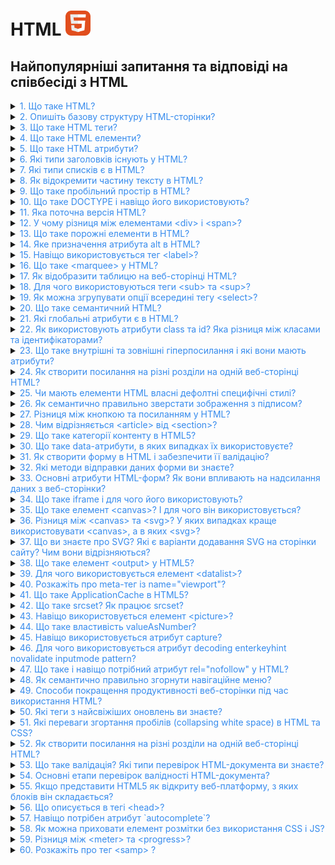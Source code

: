 <h1>
  HTML <img src="./assets/html.svg" width="40" height="40" />
</h1>

<h2>Найпопулярніші запитання та відповіді на співбесіді з HTML</h2>

<details>
<summary> <span style="color:#368bed">1. Що таке HTML?</span></summary>

`HTML` (HyperText Markup Language) — це інструкція для браузера, яка визначає стандарт розмітки HTML, що використовується в документі.

[MDN link](https://developer.mozilla.org/en-US/docs/Web/HTML)

</details>
<!-- ========================================== -->
<details>
<summary><span style="color:#368bed">2. Опишіть базову структуру HTML-сторінки?</span></summary>

**Базова структура HTML-сторінки:**

Основні елементи:

`<!DOCTYPE html>` — оголошення типу документа.
`<html>` — корінь HTML-документа.
`<head>` — метаінформація (включає кодування, viewport, заголовок).
`<body>` — основний вміст сторінки.
`<header>`, `<main>`, `<footer>` — структурні елементи для організації контенту.

```
<!DOCTYPE html>
<html lang="en">
<head>
    <meta charset="UTF-8">
    <meta name="viewport" content="width=device-width, initial-scale=1.0">
    <title>Назва сторінки</title>
</head>
<body>
    <h1>Заголовок</h1>
    <p>Контент сторінки.</p>
</body>
</html>
```

[MDN link](https://developer.mozilla.org/en-US/docs/Learn_web_development/Core/Structuring_content/Structuring_documents)

</details>
<!-- ========================================== -->
<details>
<summary><span style="color:#368bed">3. Що таке HTML теги?</span></summary>

**HTML-теги** — це основні елементи мови HTML, які використовуються для створення структури та форматування веб-сторінок.<br>
**Формат:** Теги зазвичай мають відкриваючу та закриваючу частини:

```
<назва_тега>Вміст</назва_тега>
```

### Наприклад:

```
<p>Це абзац</p>
```

### Типи тегів:

1.  **Парні:** Мають відкриваючий і закриваючий тег (наприклад, `<div></div>`).
2.  **Одинарні:** Самозакриваються (наприклад, `<img />`).<br>
    Теги визначають елементи, такі як заголовки, списки, зображення, таблиці тощо.

[MDN link](https://developer.mozilla.org/en-US/docs/Glossary/Tag)

</details>
<!-- ========================================== -->
<details>
<summary><span style="color:#368bed">4. Що таке HTML елементи?</span></summary>

**HTML-елемент** — це одиниця структури веб-сторінки, що складається з тегу та його вмісту. Елемент включає відкриваючий тег, закриваючий тег (якщо він потрібен), а також будь-який вміст між ними.<br>

### Наприклад:

```
<p>Це абзац.</p>
```

HTML-елементи можуть мати атрибути, що додають додаткову інформацію, наприклад:

```
<a href="https://example.com">Посилання</a>
```

Тут `href` — це атрибут елемента `<a>`.

[MDN link](https://developer.mozilla.org/en-US/docs/Web/HTML/Element)

</details>
<!-- ========================================== -->
<details>
<summary><span style="color:#368bed">5. Що таке HTML атрибути?</span></summary>

**Атрибути HTML** — це спеціальні властивості, які додаються до тегів HTML для надання додаткової інформації про елементи або зміни їх поведінки. Вони складаються з пар "ім'я-значення", які записуються в відкриваючому тегу елемента.

## Основи атрибутів HTML

### Структура атрибутів

Атрибути зазвичай мають таку структуру:

```
<element attribute="значення">Текст</element>
```

- **element:** тип HTML елемента (наприклад, `<a>`, `<img>`, `<input>`).
- **attribute:** ім'я атрибута (наприклад, `href`, `src`, `alt`).
- **значення:** значення атрибута, яке може бути обгорнуте в подвійні або одинарні лапки.

**Типи атрибутів**
Існує кілька категорій атрибутів:

- **Необхідні атрибути**: необхідні для коректної роботи елемента (наприклад, `src` для зображень).
- **Необов'язкові атрибути**: використовуються для зміни стандартної поведінки (наприклад, `title` для підказок).
- **Стандартні атрибути**: підтримуються багатьма елементами (наприклад, `class`, `id`).
- **Атрибути подій**: запускають скрипти при певних діях користувача (наприклад, `onclick`).

### Приклади використання

Ось кілька прикладів атрибутів у HTML:

**1. Посилання:**

```
<a href="https://www.example.com">Приклад посилання</a>
```

Атрибут `href` вказує URL-адресу, на яку веде посилання. 2. Зображення:

**2. Зображення:**

```
<img src="image.jpg" alt="Опис зображення">
```

Атрибут `src` визначає шлях до зображення, а `alt` надає альтернативний текст.

**3. Форма:**

```
<input type="text" id="name" name="name" required>
```

Тут `type`, `id`, `name` і `required` є атрибутами, що визначають тип поля вводу та його властивості.

**Важливість атрибутів**

Атрибути дозволяють розширити функціональність HTML елементів, налаштовуючи їх стиль, поведінку та взаємодію з користувачем. Вони є ключовими для створення інтерактивних веб-сторінок і забезпечують можливість валідації форм та інших дій на сайті

[MDN link](https://developer.mozilla.org/en-US/docs/Web/HTML/Attributes)

</details>
<!-- ========================================== -->
<details>
<summary><span style="color:#368bed">6. Які типи заголовків існують у HTML?</span></summary>

HTML має шість рівнів заголовків: `<h1>` до `<h6>`. `<h1>` — найбільший і найважливіший, `<h6>` — найменший і найменш важливий.

</details>
<!-- ========================================== -->
<details>
<summary> <span style="color:#368bed">7. Які типи списків є в HTML?</span></summary>

- В HTML існують три основні типи списків:

  - **Нумерований список** (Ordered list `<ol>`): Список, елементи якого пронумеровані.

  - **Маркірований список** (Unordered list `<ul>`): Список, елементи якого позначені маркерами.

  - **Описовий список** (Definition list `<dl>`): Cписок відображається у вигляді тексту, де терміни (`<dt>`) виділяються окремо, а їхні описи (`<dd>`) розташовані під ними із відступом.

[W3schoolsua link](https://w3schoolsua.github.io/html/html_lists.html#gsc.tab=0)

</details>
<!-- ========================================== -->
<details>
<summary><span style="color:#368bed">8. Як відокремити частину тексту в HTML?</span></summary>

Щоб відокремити частину тексту в HTML, ви можете використати різні елементи для форматування чи структурування контенту. Ось кілька способів:

### 1. Використання тегів для виділення частини тексту\*\*

**a) Тег &lt;span&gt;**

Якщо вам потрібно виділити частину тексту без зміни його семантики (формату), ви можете використовувати тег `<span>`. Він не впливає на структуру документа і дає змогу застосовувати стилі через CSS.

```
<p>Це звичайний текст, а ось <span style="color: red;">ця частина тексту</span> виділена червоним кольором.</p>
```

**b) Тег &lt;strong&gt; або &lt;b&gt;**

Якщо ви хочете підкреслити важливість частини тексту, використовуйте `<strong>`. Це також має семантичне значення для пошукових систем і доступності. Тег `<b>` лише додає жирний шрифт без семантики.

```
<p>Цей текст <strong>важливий</strong> для розуміння.</p>
```

**c) Тег &lt;em&gt; або &lt;i&gt;**

Для виділення тексту курсивом можна використовувати `<em>` (емфаза, має семантичне значення) або просто `<i>`, який не несе семантичного навантаження.

```
<p>Цей текст <em>потрібно прочитати уважно</em>.</p>
```

### 2. Використання блочних елементів для відокремлення тексту

Якщо вам потрібно виділити більшу частину тексту або зробити її окремим блоком, використовуйте блочні елементи:

**a) Тег &lt;div&gt;**
Цей елемент використовується для групування інших елементів або текстів. Ви можете додати до нього стилі або клас.

```
<div style="background-color: lightgray; padding: 10px;">
  Це відокремлений блок тексту.
</div>
```

**b) Тег &lt;section&gt;**

Якщо частина тексту має певну тематику, можна використати тег `<section>`, який позначає логічно відокремлену частину документа.

```
<section>
  <h2>Розділ 1</h2>
  <p>Цей текст належить до першого розділу.</p>
</section>
```

### 3. Використання списків для відокремлення пунктів

**a) Тег &lt;ul&gt; для ненумерованих списків**
Використовується для створення списків без нумерації.

```
<ul>
  <li>Пункт 1</li>
  <li>Пункт 2</li>
  <li>Пункт 3</li>
</ul>
```

**b) Тег &lt;ol&gt; для нумерованих списків**
Використовується для створення списків з нумерацією.

```
<ol>
  <li>Перше завдання</li>
  <li>Друге завдання</li>
  <li>Третє завдання</li>
</ol>
```

### Підсумок:

Вибір способу для відокремлення частини тексту залежить від того, що ви хочете досягти: чи це просто форматування, чи логічна структура контенту. Для простих стилів — використовуйте `<span>` чи інші інлайнові елементи, для структуризації — блочні елементи, такі як `<div>`, `<section>`, `<article>`.

</details>
<!-- ========================================== -->
<details>
<summary><span style="color:#368bed">9. Що таке пробільний простір в HTML?</span></summary>

У контексті HTML, **white space** (пробільний простір) — це будь-який невидимий символ, який використовується для розділення елементів або тексту на сторінці. Це може бути:

1. **Пробіли (space)**: Використовуються для розділення слів або елементів.
2. **Переноси рядка (newlines)**: Вони відокремлюють рядки тексту або елементів.
3. **Табуляції (tab)**: Використовуються для відступів або для організації коду, але не впливають на відображення на сторінці.
4. Різні інші символи пробілу, наприклад, неформатований пробіл (`&nbsp;`), який можна використовувати для створення постійного пробілу, що не згортатиметься.

### Як працює пробільний простір у HTML:

1. У HTML браузери зазвичай ігнорують зайві пробіли, нові рядки або табуляції. Тобто кілька пробілів або нових рядків між елементами в коді не змінюють відображення на сторінці. Наприклад:

```
<p>Це    приклад    тексту.</p>
```

Відобразиться як:

```
Це приклад тексту.
```

Тобто кілька пробілів між словами буде проігноровано.

2. HTML дозволяє використовувати спеціальні символи для створення пробільного простору, коли це потрібно, наприклад:

- **`&nbsp;`** — нерозривний пробіл (не буде згорнутий при згортанні пробілів).
- **`&#160;`** — також нерозривний пробіл.

### Використання пробілу для форматування:

Пробільний простір в HTML також важливий для організації структури коду, що допомагає зробити його більш читабельним для розробників. Однак пробіли та відступи не впливають на відображення в браузері (якщо тільки не використовуються спеціальні символи, як `&nbsp;`).

### Пробіли в текстовому контенті:

Пробільний простір може бути важливим для відображення в текстових елементах, таких як параграфи (`<p>`), заголовки (`<h1>`, `<h2>`, і т.д.), або списки (`<ul>`, `<ol>`, `<li>`). Вони допомагають організувати текст і зробити його більш зрозумілим для користувача.

### Підсумок:

У HTML пробільний простір — це будь-який символ, що не відображається на сторінці, але використовується для розділення елементів чи тексту. Важливо розуміти, як браузери обробляють пробіли, щоб правильно структурувати контент.

[MDN link](https://developer.mozilla.org/en-US/docs/Web/API/Document_Object_Model/Whitespace)

</details>
<!-- ========================================== -->
<details>
<summary><span style="color:#368bed">10. Що таке DOCTYPE і навіщо його використовують?</span></summary>

`DOCTYPE` — це інструкція для браузера, яка визначає стандарт розмітки HTML, що використовується в документі.

### Призначення

    1. **Режим сумісності:** Вказує браузеру використовувати стандартний режим (standards mode), а не режим сумісності (quirks mode).
    2. **Правильний рендеринг:** Забезпечує коректне відображення сторінки відповідно до специфікації обраної версії HTML.

У HTML5 використовується коротка декларація:

```
<!DOCTYPE html>
```

Це мінімізує плутанину і є стандартом для сучасних веб-додатків.

[MDN link](https://developer.mozilla.org/en-US/docs/Glossary/Doctype)

</details>
<!-- ========================================== -->
<details>
<summary> <span style="color:#368bed">11. Яка поточна версія HTML?</span></summary>

Поточна версія `HTML` — це `HTML5.2`. Вона була офіційно рекомендована W3C у грудні 2017 року.
HTML продовжує еволюціонувати, але HTML5.2 залишається основою сучасної розробки.

[Wiki link](https://uk.wikipedia.org/wiki/HTML5)

</details>
<!-- ========================================== -->
<details>
<summary> <span style="color:#368bed">12. У чому різниця між елементами &lt;div&gt; і &lt;span&gt;?</span></summary>

Елементи `<div>` і `<span>` в HTML використовуються для структуризації та стилізації веб-контенту, але мають різні характеристики і призначення.

- `<div>` — є блочним елементом. Це означає, що він завжди починається з нового рядка і займає всю ширину доступного простору. Його зазвичай використовують для групування великих частин контенту, таких як кілька абзаців або зображення з підписами
- `<span>` — є рядковим (інлайн) елементом. Він не починає новий рядок і займає лише ту ширину, яку потребує його вміст. Використовується для стилізації менших фрагментів тексту або елементів, таких як слова в реченні

[Wiki link](https://uk.wikipedia.org/wiki/Div_and_span)<br>

</details>
<!-- ========================================== -->
<details>
<summary> <span style="color:#368bed">13. Що таке порожні елементи в HTML?</span></summary>

Порожні елементи в HTML, також відомі як елементи без вмісту або самозакриваючі елементи, — це елементи, які не мають внутрішнього вмісту і не потребують закриваючого тегу. Вони використовуються для вставки специфічних функцій або вмісту на веб-сторінці без необхідності оточувати їх текстом чи іншими елементами.

### Основні характеристики порожніх елементів

1. Відсутність вмісту: Порожні елементи не містять тексту чи інших тегів між відкриваючим і закриваючим тегами. Наприклад, тег <br> використовується для вставки розриву рядка, а <img> — для вставки зображення.
2. Закриваючий тег: У HTML5 порожні елементи можуть бути представлені без закриваючого тегу, але їх можна також закривати за допомогою слешу (/>). Наприклад:
3. Приклади порожніх елементів: Основні приклади включають:

- `<img>` — для зображень.
- `<br>` — для розриву рядка.
- `<input>` — для елементів форми.
- `<hr>` — для горизонтальної лінії.
  Ці елементи не містять тексту чи інших елементів всередині.

4. Семантичне значення: Хоча порожні елементи не містять контенту, вони виконують важливі функції у структурі HTML-документа, забезпечуючи правильну семантику та функціональність сторінки

Порожні елементи є важливими для створення структурованих і функціональних веб-сторінок, оскільки вони дозволяють інтегрувати різноманітний вміст без зайвих тегів або контенту.

</details>
<!-- ========================================== -->
<details>
<summary> <span style="color:#368bed">14. Яке призначення атрибута alt в HTML?</span></summary>

- Атрибут `alt` використовується для надання текстового опису зображення, якщо зображення не може бути відображене. Це також важливо для доступності, адже екранні читалки можуть озвучувати цей текст для людей з порушеннями зору.

[css.in.ua link](https://css.in.ua/html/tag/img/alt)<br>
[Attributes list on MDN link](https://developer.mozilla.org/en-US/docs/Web/HTML/Attributes)

</details>
<!-- ========================================== -->
<details>
<summary><span style="color:#368bed">15. Навіщо використовується тег &lt;label&gt;?</span></summary>

Тег `<label>` використовується для асоціації тексту з елементом форми, щоб зробити його доступним для користувачів. Це полегшує взаємодію з формами, особливо для користувачів з обмеженими можливостями.

```
<form>
  <label for="username">Ім'я користувача:</label>
  <input type="text" id="username" name="username">

  <label for="password">Пароль:</label>
  <input type="password" id="password" name="password">

  <button type="submit">Відправити</button>
</form>
```

</details>
<!-- ========================================== -->
<details>
<summary><span style="color:#368bed">16. Що таке &lt;marquee&gt; у HTML?</span></summary>

Тег `<marquee>` в HTML використовується для створення прокручуваного тексту або елементів на веб-сторінці, відомого як "біжуча строка". Цей елемент дозволяє переміщати текст або зображення в горизонтальному або вертикальному напрямку.

### Основні характеристики

- **Напрямок прокрутки:** За замовчуванням текст рухається зліва направо, але можна змінити напрямок на праворуч, вгору чи вниз за допомогою атрибута `direction`.
- **Тип поведінки:** Атрибут `behavior` визначає, як буде відбуватися прокрутка:
  - **`scroll`**: текст постійно рухається в заданому напрямку.
  - **`slide`**: текст рухається до краю і зупиняється.
  - **`alternate`**: текст змінює напрямок при досягненні краю12.

### Атрибути

Тег `<marquee>` має кілька атрибутів, які дозволяють налаштувати його вигляд і поведінку:

- **`bgcolor`**: задає колір фону.
- **`height`**: висота області прокрутки.
- **`width`**: ширина області прокрутки.
- **`loop`**: кількість повторів прокрутки (за замовчуванням — безкінечно).
- **`scrollamount`**: швидкість руху контенту (значення в пікселях).
- **`scrolldelay`**: затримка між рухами в мілісекундах13.

### Приклад використання

Ось простий приклад використання тегу `<marquee>`:

```
<marquee behavior="scroll" direction="left" bgcolor="#ffcc00" scrollamount="10">
    Це біжучий текст!
</marquee>
```

### Застарілість

Варто зазначити, що тег `<marquee>` вважається застарілим і не рекомендований для використання у сучасних веб-дизайнах. Багато розробників віддають перевагу CSS-анімаціям для досягнення подібного ефекту, оскільки це забезпечує кращу контрольованість і сумісність з новими стандартами HTML

[MDN link](https://developer.mozilla.org/en-US/docs/Web/HTML/Element/marquee)

</details>
<!-- ========================================== -->
<details>
<summary><span style="color:#368bed">17. Як відобразити таблицю на веб-сторінці HTML?</span></summary>

Щоб відобразити таблицю на веб-сторінці HTML, потрібно використовувати спеціальні теги для таблиць. Ось основні кроки та елементи для створення таблиці в HTML:

### 1. Основні теги для таблиці

- **`<table>`**: Створює саму таблицю.
- **`<tr>`**: Означає рядок таблиці (table row).
- **`<th>`**: Означає заголовок таблиці (table header), використовується для створення заголовків стовпців.
- **`<td>`**: Означає клітинку таблиці (table data), використовується для введення даних у таблицю.
- **`<thead>`**, **`<tbody>`**, **`<tfoot>`**: Означають частини таблиці для заголовків, основного вмісту та підсумкових рядків відповідно.

### 2. Приклад базової таблиці в HTML

```
<table>
  <tr>
    <th>Заголовок 1</th>
    <th>Заголовок 2</th>
  </tr>
  <tr>
    <td>Дані 1</td>
    <td>Дані 2</td>
  </tr>
  <tr>
    <td>Дані 3</td>
    <td>Дані 4</td>
  </tr>
</table>
```

[MDN link](https://developer.mozilla.org/en-US/docs/Learn_web_development/Core/Structuring_content/HTML_table_basics)

</details>
<!-- ========================================== -->
<details>
<summary><span style="color:#368bed">18. Для чого використовуються теги &lt;sub&gt; та &lt;sup&gt;?</span></summary>

Теги `<sub>` і `<sup>` використовуються для відображення тексту у вигляді підрядкового (наприклад, для хімічних формул) або верхньорядкового (наприклад, для степенів) тексту.

```
<p>H<sub>2</sub>O - вода</p> <!-- підрядковий текст -->
<p>x<sup>2</sup> - квадрат числа</p> <!-- верхньорядковий текст -->
```

</details>
<!-- ========================================== -->
<details>
<summary><span style="color:#368bed">19. Як можна згрупувати опції всередині тегу &lt;select&gt;?</span></summary>

Опції всередині тегу `<select>` можна групувати за допомогою тегу `<optgroup>`.

**Приклад:**

```
<select>
  <optgroup label="Фрукти">
    <option value="apple">Яблуко</option>
    <option value="orange">Апельсин</option>
  </optgroup>
  <optgroup label="Овочі">
    <option value="carrot">Морква</option>
    <option value="potato">Картопля</option>
  </optgroup>
</select>
```

</details>
<!-- ========================================== -->
<details>
<summary> <span style="color:#368bed">20. Що таке семантичний HTML?</span></summary>

**Семантичний HTML** — це використання тега в HTML, який чітко визначає свою роль і значення в контексті документа. Це покращує доступність, SEO і підтримку коду.

Наприклад, замість простого використання `<div>` для створення заголовків або списків, використовуються спеціалізовані семантичні теги:

- `<header>` — для заголовку сторінки або розділу.
- `<footer>` — для футера.
- `<article>` — для самостійної одиниці контенту.
- `<section>` — для розділу, що містить тематичний вміст.
- `<nav>` — для навігаційних посилань.
- `<main>` — для основного вмісту сторінки.

Це допомагає пошуковим системам і екранним читалям правильно інтерпретувати вміст сторінки.

[MDN link](https://developer.mozilla.org/en-US/docs/Glossary/Semantics)

</details>
<!-- ========================================== -->
<details>
<summary><span style="color:#368bed">21. Які глобальні атрибути є в HTML?</span></summary>

**Глобальні атрибути** — це атрибути, які можна використовувати з будь-яким HTML-елементом, незалежно від його типу. Вони задають загальні властивості, такі як ідентифікатори, стилі, мова, напрямок тексту та інші.

Глобальні атрибути: `id`, `class`, `style`, `title`, `data-*`, `lang`, `dir`, `hidden`, `tabindex`, `accesskey`, `draggable`, `spellcheck`, `translate`.

</details>
<!-- ========================================== -->
<details>
<summary> <span style="color:#368bed">22. Як використовують атрибути class та id? Яка різниця між класами та ідентифікаторами?</span></summary>

Атрибути `class` та `id` в HTML використовуються для ідентифікації та стилізації елементів, але мають різні функції та обмеження.

### Атрибут `id`

- Унікальність: Атрибут id призначений для унікальної ідентифікації елемента на сторінці. Це означає, що в одному HTML-документі не може бути більше одного елемента з однаковим значенням `id`.
- Використання: Зазвичай використовується для прив'язки стилів у CSS або для доступу до елемента в JavaScript за допомогою методу `getElementById()`.

### Наприклад:

```
<div id="header">Заголовок</div>
```

```css
#header {
  background-color: #f4f4f4;
}
```

### Атрибут `class`

- Множинність: Атрибут `class` дозволяє кільком елементам мати однакове значення класу. Це означає, що один і той же клас може бути застосований до багатьох елементів на сторінці.
- Використання: Використовується для групування стилів у CSS або для доступу до елементів у JavaScript через метод `getElementsByClassName()`.

### Наприклад:

```
<div class="city">Київ</div>
<div class="city">Львів</div>
```

```js
const cities = document.getElementsByClassName("city");
```

### Основні відмінності між `class` та `id`

| Характеристика         | Атрибут `id`             | Атрибут `class`                          |
| ---------------------- | ------------------------ | ---------------------------------------- |
| Унікальність           | Унікальний на сторінці   | Може бути спільним для кількох елементів |
| Використання           | Для конкретного елемента | Для групи елементів                      |
| Доступ у JS            | `getElementById()`       | `getElementsByClassName()`               |
| Чутливість до регістру | Так                      | Так                                      |

Різниця:

- `class` може бути присвоєний кільком елементам, в той час як id має бути унікальним на сторінці (один елемент з таким ідентифікатором).
- `id` має вищий пріоритет у CSS, якщо використовувати селектори з однаковою специфічністю.

Підсумок:

- `class`: для групування елементів з однаковими стилями або функціональністю.
- `id`: для унікальної ідентифікації елемента на сторінці.

[w3schoolsua link](https://w3schoolsua.github.io/html/html_id.html#gsc.tab=0)

</details>
<!-- ========================================== -->
<details>
<summary> <span style="color:#368bed">23. Що таке внутрішні та зовнішні гіперпосилання і які вони мають атрибути?</span></summary>

Внутрішні та зовнішні гіперпосилання в HTML є важливими елементами для навігації веб-сторінок. Ось їх визначення та основні атрибути.

**Внутрішні гіперпосилання** — це посилання, яке веде на іншу частину тієї ж веб-сторінки або на іншу сторінку того ж сайту.

**Зовнішні гіперпосилання** — це посилання, яке веде на інший сайт або домен.

### Атрибути для обох типів посилань:

1.  `href`: Основний атрибут, який вказує на адресу ресурсу (URL).

- Для внутрішнього посилання: `<a href="#section1">Перейти до розділу 1</a>`
- Для зовнішнього посилання: `<a href="https://example.com">Перейти на зовнішній сайт</a>`

2.  `target`: Визначає, де буде відкриватися посилання.

- `_self` — відкривається в тому ж вікні або вкладці (за замовчуванням).
- `_blank` — відкривається в новій вкладці або вікні.
- Приклад для відкриття в новій вкладці: `<a href="https://example.com" target="_blank">Відкрити в новій вкладці</a>`

3. rel: Визначає відносини між поточною сторінкою та сторінкою, на яку веде посилання. Для зовнішніх посилань часто використовують:

- `rel="noopener"`: запобігає передаванню інформації про джерело.
- `rel="noreferrer"`: запобігає передаванню реферера.
- Наприклад: `<a href="https://example.com" target="_blank" rel="noopener noreferrer">Зовнішнє посилання</a>`

[Wiki link](https://uk.wikipedia.org/wiki/Гіперпосилання)

</details>
<!-- ========================================== -->
<details>
<summary><span style="color:#368bed">24. Як створити посилання на різні розділи на одній веб-сторінці HTML?</span></summary>

Щоб створити посилання на різні секції в межах однієї HTML-сторінки, використовуються ідентифікатори (id) елементів і посилання з символом #.

Приклад:

1. Додайте ідентифікатори до секцій:

```
<h1 id="section1">Секція 1</h1>
<p>Тут текст секції 1.</p>

<h1 id="section2">Секція 2</h1>
<p>Тут текст секції 2.</p>
```

2. Створіть посилання, які вказують на ці секції:

```
<a href="#section1">Перейти до Секції 1</a>
<a href="#section2">Перейти до Секції 2</a>
```

Клік на посилання прокрутить сторінку до відповідного елемента з вказаним `id`.

</details>
<!-- ========================================== -->
<details>
<summary><span style="color:#368bed">25. Чи мають елементи HTML власні дефолтні специфічні стилі?</span></summary>

Так, кожен HTML-елемент має дефолтні стилі, які задаються браузером (user agent styles). Наприклад:

`<h1>` — великий жирний текст.
`<ul>` і `<ol>` — відступи та маркери/нумерація.
`<a>` — синій текст з підкресленням.
`<button>` — стандартне оформлення кнопки.
`<input>` — базова рамка та відступи.

</details>
<!-- ========================================== -->
<details>
<summary><span style="color:#368bed">26. Як семантично правильно зверстати зображення з підписом?</span></summary>

Використовуйте тег `<figure>` для обгортки зображення і `<figcaption>` для підпису.

```
<figure>
  <img src="example.jpg" alt="Опис зображення">
  <figcaption>Підпис до зображення</figcaption>
</figure>
```

**Пояснення:**

- `<figure>` — елемент, який містить зображення та його підпис. Це семантичний контейнер, який допомагає групі вмісту (наприклад, зображення, діаграми, таблиці) бути структурованим та зрозумілим.

- `<img>` - сам елемент зображення. Важливо завжди використовувати атрибут alt, який описує зображення. Це необхідно для доступності, щоб люди з вадами зору могли зрозуміти, що зображено.

- `<figcaption>` — елемент підпису, який пояснює зображення. Він може бути розташований як до, так і після тега `<img>`, але найчастіше ставлять його після зображення для кращої читальності.

Додатково:
Якщо картинка має декоративний характер (наприклад, фонова або декоративна іконка), атрибут alt можна залишити порожнім: `<img src="image.jpg" alt="">`.
Використання семантичних елементів покращує доступність та полегшує індексацію сторінки пошуковими системами.

</details>
<!-- ========================================== -->
<details>
<summary><span style="color:#368bed">27. Різниця між кнопкою та посиланням у HTML?</span></summary>

- **Кнопка** (`<button>`) використовується для виконання дії на сторінці, наприклад, для відправки форми або запуску скрипта.
- **Посилання** (`<a>`) використовується для навігації до іншої сторінки або ресурсу.
</details>
<!-- ========================================== -->
<details>
<summary><span style="color:#368bed">28. Чим відрізняється &lt;article&gt; від &lt;section&gt;?</span></summary>

- **`<article>`** використовується для незалежних, самодостатніх блоків контенту, які можуть бути повторно використані чи розповсюджені, наприклад, статті, блог-пости, новини.

- **`<section>`** — це частина документа, яка організовує контент за темами чи розділами, але не має значення без контексту всього документа.
</details>
<!-- ========================================== -->
<details>
<summary><span style="color:#368bed">29. Що таке категорії контенту в HTML5?</span></summary>

Категорії контенту в HTML5 визначають типи елементів і їх роль у документі. Основні категорії:

- **Metadata content** (метадані)
- **Flow content** (потоковий контент)
- **Sectioning content** (секційний контент)
- **Heading content** (заголовки)
- **Phrasing content** (фразовий контент)
- **Embedded content** (вбудований контент)
- **Interactive content** (інтерактивний контент).
</details>
<!-- ========================================== -->
<details>

<summary> <span style="color:#368bed">30. Що таке data-атрибути, в яких випадках їх використовуєте?</span></summary>

**Data-атрибути** — це спеціальні атрибути в HTML, які дозволяють зберігати додаткову інформацію про елементи без необхідності використовувати нестандартні атрибути. Вони починаються з префікса data-, після якого може слідувати будь-яке слово, що описує дані.

### Основні характеристики data-атрибутів

**1. Синтаксис:**
Data-атрибут повинен починатися з `data-`, після чого йде назва атрибута, яка може містити літери, цифри та дефіси. Наприклад:

```
<div data-user-id="12345"></div>
```

**2. Зберігання даних:**
Data-атрибути використовуються для зберігання інформації, яка не відображається на екрані, але може бути корисною для скриптів або стилів. Це дозволяє розширити функціональність HTML-елементів без порушення стандартів.

**3. Доступ через JavaScript:**
Для доступу до значень data-атрибутів у JavaScript можна використовувати об'єкт `dataset`. Наприклад:

```
const userId = document.querySelector('div').dataset.userId; // "12345"
```

### Використання в CSS:

Data-атрибути також можуть бути використані в CSS для стилізації елементів на основі їх значень. Наприклад:

```css
div[data-user-id="12345"] {
  background-color: yellow;
}
```

### Коли використовувати data-атрибути

- Зберігання метаданих: Коли потрібно зберігати інформацію про елемент, яка не є частиною видимого контенту (наприклад, ідентифікатори, статуси).
- Взаємодія з JavaScript: Коли дані потрібні для обробки подій або маніпуляцій на сторінці.
- Стилізація: Коли потрібно змінювати стиль елемента в залежності від його атрибутів.
  Data-атрибути є потужним інструментом для веб-розробників, оскільки вони дозволяють зберігати додаткову інформацію без шкоди для структури документа і забезпечують легкий доступ до цих даних через JavaScript та CSS.

[MDN link](https://developer.mozilla.org/en-US/docs/Learn_web_development/Howto/Solve_HTML_problems/Use_data_attributes)
[MDN link](https://developer.mozilla.org/en-US/docs/Web/HTML/Global_attributes/data-*)

</details>
<!-- ========================================== -->
<details>
<summary> <span style="color:#368bed">31. Як створити форму в HTML і забезпечити її валідацію?</span></summary>

Створення форм в HTML є важливим аспектом веб-розробки, що дозволяє користувачам вводити та надсилати дані. Для забезпечення коректності введених даних існують різні методи валідації форм. Розглянемо, як створити базову форму та реалізувати її валідацію.

## Створення форми в HTML

### Основна структура

Форма в HTML визначається за допомогою тегу `<form>`, який містить інші елементи, такі як поля введення, кнопки тощо. Основні атрибути тега `<form>`:

- **action**: URL-адреса, куди будуть надсилатися дані форми.
- **method**: метод надсилання даних (зазвичай GET або POST).

### Приклад базової форми

```
<form action="/submit" method="post">
    <label for="username">Ім'я користувача:</label>
    <input type="text" id="username" name="username" required>

    <label for="password">Пароль:</label>
    <input type="password" id="password" name="password" required>

    <input type="submit" value="Відправити">
</form>
```

У цьому прикладі форма містить два поля: для введення імені користувача та пароля. Атрибут required забезпечує, що ці поля повинні бути заповнені перед відправкою.

### Валідація форм

Валідація форм може бути реалізована як на стороні клієнта (в браузері), так і на стороні сервера.

**1. Валідація на стороні клієнта**

HTML5 пропонує вбудовану валідацію через атрибути, такі як `required`, `minlength`, `maxlength`, `pattern` тощо.

Наприклад:

```
<input type="email" id="email" name="email" required>
```

Цей код забезпечує перевірку, що введене значення є дійсною електронною адресою.

**2. Валідація за допомогою JavaScript**

Для більш складних перевірок можна використовувати JavaScript.

Наприклад:

```js
<form id="myForm">
    <label for="age">Вік:</label>
    <input type="number" id="age" name="age">
    <input type="submit" value="Відправити">
</form>

<script>
document.getElementById("myForm").onsubmit = function() {
    var age = document.getElementById("age").value;
    if (age < 18) {
        alert("Вам повинно бути не менше 18 років.");
        return false; // Зупиняє відправку форми
    }
};
</script>

```

У цьому прикладі при спробі відправити форму перевіряється, чи вік користувача не менше 18 років.

**3. Валідація на стороні сервера**

Незалежно від того, чи проводиться валідація на клієнтській стороні, важливо також перевіряти дані на сервері для запобігання зловживанням та помилкам.

### Висновок

Створення форм у HTML є простим процесом, який можна доповнити різними методами валідації для забезпечення коректності введених даних. Використовуючи атрибути HTML5 та JavaScript, ви можете створити зручні та безпечні форми для збору інформації від користувачів.

[freecodecamp link](https://www.freecodecamp.org/ukrainian/news/formy-v-html-yak-stvoryty-bazovi-formy-za-dopomohoyu-html/)

</details>
<!-- ========================================== -->
<details>
<summary> <span style="color:#368bed">32. Які методи відправки даних форми ви знаєте?</span></summary>

Існує кілька основних методів відправки даних форми в HTML, які визначають, як дані будуть передані на сервер. Основні з них — це GET та POST.

**1. Метод `GET`**

Метод `GET` передає дані через URL-адресу. Усі параметри запиту додаються до URL, що робить їх видимими в адресному рядку браузера. Це підходить для запитів, які не потребують конфіденційності, наприклад, для форм пошуку.

Приклад:

```
<form action="http://example.com/search" method="get">
    <input type="text" name="query" placeholder="Пошук...">
    <input type="submit" value="Знайти">
</form>

```

_Переваги:_

- Простота використання.
- Легкість у кешуванні запитів.

_Недоліки:_

- Обмеження на кількість переданих даних (залежить від браузера).
- Дані видимі в адресному рядку, що небажано для конфіденційної інформації.

**2. Метод `POST`**

Метод `POST` передає дані в тілі HTTP-запиту, що робить їх невидимими для користувача. Цей метод підходить для форм, які містять конфіденційну інформацію (наприклад, паролі) або великі обсяги даних.

Приклад:

```
<form action="http://example.com/submit" method="post">
    <input type="text" name="username" placeholder="Ім'я користувача" required>
    <input type="password" name="password" placeholder="Пароль" required>
    <input type="submit" value="Увійти">
</form>

```

_Переваги:_

- Більше обмежень на обсяг переданих даних.
- Дані не відображаються в адресному рядку.

_Недоліки:_

- Менш зручний для кешування.

**3. Використання `FormData`**

Об'єкт `FormData` дозволяє збирати дані з форми та надсилати їх за допомогою JavaScript (наприклад, через `fetch`). Це особливо корисно для асинхронних запитів.

_Приклад:_

```
<form id="myForm">
    <input type="text" name="name" value="John">
    <input type="submit">
</form>

<script>
document.getElementById('myForm').onsubmit = async (e) => {
    e.preventDefault();
    let formData = new FormData(e.target);
    let response = await fetch('/submit', {
        method: 'POST',
        body: formData
    });
    let result = await response.json();
    alert(result.message);
};
</script>
```

_Переваги:_

- Можливість надсилати файли разом з іншими даними.
- Гнучкість у роботі з формами без перезавантаження сторінки.

### Висновок

Основними методами відправки даних форм є GET і POST, кожен з яких має свої переваги і недоліки. Для більш складних сценаріїв можна використовувати об'єкт FormData, що забезпечує гнучкість і можливість асинхронного надсилання даних.

[MDN link](https://developer.mozilla.org/en-US/docs/Learn_web_development/Extensions/Forms/Sending_and_retrieving_form_data)

</details>
<!-- ========================================== -->
<details>
<summary><span style="color:#368bed">33. Основні атрибути HTML-форм? Як вони впливають на надсилання даних з веб-сторінки?</span></summary>

### Основні атрибути HTML-форм:

- **action:** Визначає URL, куди відправляються дані форми.
- **method:** Визначає метод HTTP для відправки даних (GET або POST).
- **enctype:** Вказує тип кодування при відправці форми (наприклад, multipart/form-data для завантаження файлів).
- **target:** Визначає, де відкриється результат після відправки форми (наприклад, `_blank` для нового вікна).
- **name:** Дає ім'я формі для ідентифікації в JavaScript або під час відправки даних.

Ці атрибути визначають, як дані форми будуть оброблені, куди відправлені та як їх передавати (наприклад, безпечно через POST чи через URL з GET).

Приклад HTML-форм з основними атрибутами:

```
<form action="/submit" method="POST" enctype="multipart/form-data" target="_blank">
  <label for="username">Ім'я користувача:</label>
  <input type="text" id="username" name="username" required>

  <label for="file">Файл:</label>
  <input type="file" id="file" name="file">

  <button type="submit">Відправити</button>
</form>
```

</details>
<!-- ========================================== -->
<details>
<summary> <span style="color:#368bed">34. Що таке iframe і для чого його використовують?</span></summary>

**iFrame (inline frame)** — це HTML-елемент, який дозволяє вбудовувати один HTML-документ у межах іншого. Це створює прямокутну область на веб-сторінці, в якій може відображатися вміст з іншого джерела, включаючи веб-сторінки, відео, карти та інші інтерактивні елементи.

## Використання iFrame

### iFrame має кілька основних застосувань:

- **Вбудовування зовнішнього контенту:** За допомогою iFrame можна вставляти контент з інших веб-сайтів, наприклад, новинні стрічки, соціальні мережі або інтерактивні елементи. Це дозволяє збагачувати хост-сайт динамічним контентом без складної інтеграції.
- **Інтеграція мультимедіа:** iFrame часто використовується для вбудовування відео з платформ, таких як YouTube або Vimeo. Це дозволяє користувачам переглядати відео безпосередньо на сторінці без необхідності переходити на інший сайт.
- **Відображення карт:** Наприклад, Google Maps можна вбудувати на сайт за допомогою iFrame, що дозволяє відвідувачам бачити місцезнаходження компанії безпосередньо на сторінці.
- **Створення "сайту всередині сайту":** iFrame може використовуватися для вбудовування інших веб-сайтів або мікросайтів, дозволяючи користувачам переміщатися по них без виходу з основної сторінки.
- **Ізоляція контенту:** Розробники можуть використовувати iFrame для ізоляції контенту, який може поводитися по-різному в різних браузерах. Це може бути корисно для тимчасових рішень під час розробки постійних.

[MDN link](https://developer.mozilla.org/en-US/docs/Web/HTML/Element/iframe)
[MDN Embedding link](https://developer.mozilla.org/en-US/docs/Learn_web_development/Core/Structuring_content/General_embedding_technologies)

</details>
<!-- ========================================== -->
<details>
<summary><span style="color:#368bed">35. Що таке елемент &lt;canvas&gt;? І для чого він використовується?</span></summary>

Елемент `<canvas>` — це контейнер для малювання графіки за допомогою JavaScript.

**Призначення:**

- Створення 2D-графіки (малювання ліній, фігур).
- Анімація.
- Візуалізація даних (графіки, діаграми).
- Обробка зображень.
- Рендеринг ігор або інтерактивних ефектів.
</details>
<!-- ========================================== -->
<details>
<summary><span style="color:#368bed">36. Різниця між &lt;canvas&gt; та &lt;svg&gt;? У яких випадках краще використовувати &lt;canvas&gt;, а в яких &lt;svg&gt;?</span></summary>

**Різниця:**

**1. `<canvas>`:**

- Растрова графіка.
- Малюнок оновлюється пікселями.
- Підходить для анімацій, ігор, візуалізацій із високою частотою оновлення.

**2. `<svg>`:**

- Векторна графіка.
- Заснована на XML, дозволяє працювати з окремими елементами.
- Підходить для статичних зображень, діаграм, ікон.

**Вибір:**

Використовуйте `<canvas>`, якщо потрібна швидкодіюча динамічна графіка (графіки, ігри).
Використовуйте `<svg>`, якщо важливі чіткість при масштабуванні та інтерактивність окремих елементів.

### `<canvas>`

**Плюси:**

- Гнучкість: можна малювати будь-які графічні елементи.
- Висока швидкість при великій кількості елементів.
- Підходить для анімацій та ігор.

**Мінуси:**

- Векторне масштабування неможливе.
- Важче маніпулювати окремими елементами після їх малювання.
- Потрібен JavaScript для малювання.

### `<svg>`

**Плюси:**

- Векторна графіка: масштабування без втрати якості.
- Легко редагувати елементи після малювання.
- Підтримка анімацій через CSS та SMIL.

**Мінуси:**

- Менша продуктивність при великій кількості елементів.
- Не так гнучко, як canvas для складних анімацій або ігор.
</details>
<!-- ========================================== -->
<details>
<summary> <span style="color:#368bed">37. Що ви знаєте про SVG? Які є варіанти додавання SVG на сторінки сайту? Чим вони відрізняються?</span></summary>

**SVG (Scalable Vector Graphics)** — це формат векторної графіки, який дозволяє створювати двомірні зображення за допомогою XML. Існує кілька способів додавання SVG на веб-сторінки, кожен з яких має свої особливості.

### Варіанти додавання SVG на веб-сторінки

**1. Використання тегу `<img>`**

Цей метод є найпростішим способом вставлення SVG. Просто вкажіть шлях до файлу SVG у атрибуті src:

```
<img src="my-image.svg" alt="Опис зображення">
```

_Переваги:_

- Легкість використання.
- Підтримка всіх браузерів.

_Недоліки:_

- Обмежена можливість стилізації через CSS.

**2. Вбудовування SVG через тег `<svg>`**

Ви можете вставити код SVG безпосередньо в HTML-документ:

```
<svg width="200" height="200">
    <circle cx="100" cy="100" r="80" fill="green" />
</svg>

```

_Переваги:_

- Можливість стилізації через CSS.
- Легкий доступ до елементів SVG для маніпуляцій за допомогою JavaScript.

_Недоліки:_

- Збільшення розміру HTML-документа, якщо SVG великий.

**3. Використання тегу `<object>`**

Цей метод дозволяє вставити SVG як об'єкт:

```
<object data="my-image.svg" type="image/svg+xml" width="300" height="300"></object>
```

_Переваги:_

- Підтримує інтерактивність SVG.
- Можливість завантаження SVG з інших доменів.
  Недоліки:
- Може не підтримуватися в деяких старих браузерах

**4. Використання тегу `<iframe>`**

SVG можна також вставити через iframe:

```
<iframe src="my-image.svg" width="300" height="300"></iframe>
```

_Переваги:_

- Ізоляція контенту, що може бути корисним для безпеки.

_Недоліки:_

- Обмежена можливість взаємодії з CSS і JavaScript на сторінці.

**5. Використання псевдоелементів `::before` або `::after`**

SVG можна вставити в CSS через властивість `content`:

```css
.element::before {
  content: url("my-image.svg");
}
```

_Переваги:_

- Додає графіку без зміни HTML-коду.
  Недоліки:
- Обмежена можливість взаємодії та стилізації

_Висновок_

Кожен метод додавання SVG має свої переваги та недоліки. Вибір підходящого способу залежить від конкретних потреб проекту. Вбудовування SVG через тег `<svg>` забезпечує найбільшу гнучкість у стилізації та інтерактивності, тоді як використання `<img>` є найпростішим способом для статичних зображень.

[freecodecamp link](https://www.freecodecamp.org/ukrainian/news/yak-vykorystovuvaty-zobrazhennya-svg-u-css-ta-html-tutorial-dlya-pochatkivtsiv/)<br>
[MDN link](https://developer.mozilla.org/en-US/docs/Web/SVG/Tutorial)

</details>
<!-- ========================================== -->
<details>
<summary><span style="color:#368bed">38. Що таке елемент &lt;output&gt; у HTML5?</span></summary>

Елемент `<output>` в HTML5 використовується для відображення результату обчислень або взаємодії з формами. Зазвичай використовується для відображення значень, отриманих після введення даних у форму або виконання JavaScript.

</details>
<!-- ========================================== -->
<details>
<summary><span style="color:#368bed">39. Для чого використовується елемент  &lt;datalist&gt;?</span></summary>

Елемент <datalist> використовується для створення списку варіантів, які можна вибрати в полі введення <input>.

```
<input list="options" name="example">
<datalist id="options">
  <option value="Варіант 1">
  <option value="Варіант 2">
  <option value="Варіант 3">
</datalist>
```

</details>
<!-- ========================================== -->
<details>
<summary><span style="color:#368bed">40. Розкажіть про meta-тег із name="viewport"?</span></summary>

Мета-тег `<meta name="viewport">` використовується для управління масштабуванням і відображенням сторінки на мобільних пристроях.

```
<meta name="viewport" content="width=device-width, initial-scale=1.0" />
```

</details>
<!-- ========================================== -->
<details>
<summary><span style="color:#368bed">41. Що таке ApplicationCache в HTML5?</span></summary>

**`ApplicationCache`** в HTML5 — це механізм для офлайн-доступу до веб-додатків. Він дозволяє зберігати ресурси веб-сторінки (HTML, CSS, JavaScript, зображення) в кеші браузера, що дає змогу користувачам працювати з додатком без інтернет-з’єднання.

Відповідно до специфікації HTML5, цей механізм був застарілий і замінений новими API, такими як **Service Workers**.

</details>
<!-- ========================================== -->
<details>
<summary><span style="color:#368bed">42. Що таке srcset? Як працює srcset?</span></summary>

**`srcset`** — це атрибут, який дозволяє браузеру вибирати найбільш підходящий варіант зображення в залежності від роздільної здатності екрана або ширини вікна.

Як працює: Вказує кілька варіантів зображень з різною роздільною здатністю або розмірами, і браузер вибирає найкращий залежно від умов. Наприклад:

```
<img src="image.jpg" srcset="image-480w.jpg 480w, image-800w.jpg 800w" alt="example">
```

</details>
<!-- ========================================== -->
<details>
<summary><span style="color:#368bed">43. Навіщо використовується елемент &lt;picture&gt;?</span></summary>

Елемент **`<picture>`** використовується для визначення різних варіантів зображень в залежності від умов, таких як розмір екрану або роздільна здатність. Це дозволяє вибирати найкраще зображення для конкретного пристрою.

</details>
<!-- ========================================== -->
<details>
<summary><span style="color:#368bed">44. Що таке властивість valueAsNumber?</span></summary>

Властивість `valueAsNumber` повертає значення елемента форми як число. Воно доступне для елементів, таких як `<input>` з типами `number`, `range` та іншими, де очікується числове введення. Якщо значення не число, властивість повертає `NaN`.

</details>
<!-- ========================================== -->
<details>
<summary><span style="color:#368bed">45. Навіщо використовується атрибут capture?</span></summary>

Атрибут capture використовується в елементах форми, таких як `<input type="file">`, для запуску камери або мікрофона замість вибору файлу з пам'яті пристрою. Це дозволяє користувачу безпосередньо зробити фото або записати аудіо.

Приклад використання атрибута `capture`:

```
<form>
  <label for="camera">Зробити фото:</label>
  <input type="file" id="camera" name="camera" accept="image/*" capture="camera">

  <label for="audio">Записати звук:</label>
  <input type="file" id="audio" name="audio" accept="audio/*" capture="microphone">

  <button type="submit">Відправити</button>
</form>
```

</details>
<!-- ========================================== -->
<details>
<summary><span style="color:#368bed">46. Для чого використовується атрибут decoding enterkeyhint novalidate inputmode pattern?</span></summary>

- `decoding`: Визначає, як браузер має обробляти зображення (необов'язкове).
- `enterkeyhint`: Дає браузеру підказку, що робити при натисканні Enter.
- `novalidate`: Вимикає валідацію форми при її відправці.
- `inputmode`: Вказує тип введення (наприклад, текст, телефон).
- `pattern`: Задає регулярний вираз для перевірки введеного значення.

```
<form novalidate>
  <label for="email">Email:</label>
  <input type="email" id="email" name="email" pattern="[a-z0-9._%+-]+@[a-z0-9.-]+\.[a-z]{2,}$" required>

  <label for="phone">Phone:</label>
  <input type="tel" id="phone" name="phone" inputmode="tel" required>

  <label for="comments">Comments:</label>
  <textarea id="comments" name="comments" decoding="async"></textarea>

  <button type="submit" enterkeyhint="send">Submit</button>
</form>
```

</details>
<!-- ========================================== -->
<details>
<summary><span style="color:#368bed">47. Що таке і навіщо потрібний атрибут rel="nofollow" у HTML?</span></summary>

Атрибут `rel="nofollow"` вказує пошуковим системам, що не потрібно враховувати дане посилання для оцінки рангу сторінки. Зазвичай використовується для запобігання передачі ваги SEO або для посилань, яким не можна довіряти, наприклад, в коментарях чи рекламних матеріалах.

Приклад використання атрибута rel="nofollow":

```
<a href="https://example.com" rel="nofollow">Не довіряти цьому посиланню</a>
```

У цьому випадку, пошукові системи не будуть враховувати це посилання при оцінці сторінки.

</details>
<!-- ========================================== -->
<details>
<summary><span style="color:#368bed">48. Як семантично правильно згорнути навігаційне меню?</span></summary>

Для семантично правильного верстання навігаційного меню використовується елемент `<nav>`, всередині якого знаходяться списки з посиланнями.

Приклад:

```
<nav>
  <ul>
    <li><a href="#home">Головна</a></li>
    <li><a href="#about">Про нас</a></li>
    <li><a href="#services">Послуги</a></li>
    <li><a href="#contact">Контакти</a></li>
  </ul>
</nav>
```

</details>
<!-- ========================================== -->
<details>
<summary><span style="color:#368bed">49. Способи покращення продуктивності веб-сторінки під час використання HTML?</span></summary>

### 1. Використовувати атрибути `async` або `defer` для завантаження скриптів.

```
<script src="script.js" async></script>
```

### 2. Мінімізувати HTML, CSS і JavaScript.

- Використовуйте інструменти на кшталт UglifyJS для JavaScript та CSS Minifier для CSS, щоб зменшити об'єм файлів.

### 3. Використовувати кешування браузера.

- У файлі .htaccess можна додати правила кешування:

```
<filesMatch "\.(html|css|js|jpg|jpeg|png|gif|svg)$">
  ExpiresActive On
  ExpiresDefault "access plus 1 year"
</filesMatch>
```

### 4. Зменшувати розмір зображень (наприклад, за допомогою формату WebP).

```
<img src="image.webp" alt="Image" width="600" height="400">
```

### 5. Використовувати CDN для статичних файлів.

```
<link rel="stylesheet" href="https://cdn.example.com/styles.css">
```

### 6. Використовувати сучасні елементи, як <picture> для адаптивних зображень.

```
<picture>
  <source srcset="image-800w.jpg" media="(min-width: 800px)">
  <img src="image-400w.jpg" alt="Responsive image">
</picture>
```

### 7. Обмежити кількість HTTP-запитів.

- Об'єднати CSS та JavaScript файли: Замість декількох файлів CSS або JS об'єднайте їх в один, щоб зменшити кількість запитів.

```
<link rel="stylesheet" href="styles.min.css">
<script src="scripts.min.js"></script>
```

- Використовувати спрайти для зображень: Об'єднайте кілька малих зображень (наприклад, іконки) в один файл-спрайт, зменшуючи кількість запитів на зображення.

```css
.icon {
  background-image: url("sprite.png");
  background-position: 0 0;
  width: 20px;
  height: 20px;
}
```

- Інлайн-ресурси: Інлайнити невеликі CSS або JavaScript файли прямо в HTML, щоб уникнути окремих запитів.

```
<style>
  body { background-color: #fff; }
</style>
<script>
  alert('Page Loaded');
</script>
```

- Використовувати кешування: Налаштуйте заголовки для кешування статичних файлів (CSS, JS, зображень), щоб браузер повторно використовував ці ресурси, замість того щоб запитувати їх знову.

- Шрифти: Об’єднуйте шрифти в один файл замість використання кількох запитів на різні формати (woff, woff2, ttf).

### 8. Використовувати Lazy Loading для зображень.

```
<img src="image.jpg" alt="Image" loading="lazy">
```

</details>
<!-- ========================================== -->
<details>
<summary> <span style="color:#368bed">50. Які теги з найсвіжіших оновлень ви знаєте?</span></summary>

- `<mark>`: Для виділення тексту (позначення важливих фрагментів).
- `<progress>`: Для відображення прогресу виконання задачі.
- `<meter>`: Для вимірювання значення в певному діапазоні (наприклад, рівень батареї).

</details>

<details>
<summary><span style="color:#368bed">51. Які переваги згортання пробілів (collapsing white space) в HTML та CSS?</span></summary>

**1. Зменшення розміру файлів:** Коли зайві пробіли, нові рядки або табуляції автоматично згортатимуться, це допомагає зменшити розмір файлів, що може бути корисно для оптимізації швидкості завантаження веб-сторінки. Це особливо важливо для мобільних пристроїв або при повільному інтернет-з'єднанні.

**2. Спрощення структури документа:** Згортання пробілів дозволяє уникнути зайвих пробілів між елементами, що робить код HTML та CSS більш чистим і зрозумілим. Код стає компактнішим, і його легше підтримувати та редагувати.

**3. Покращення читабельності контенту:** Згортання пробілів дозволяє браузеру правильно відображати текст, забезпечуючи, щоб зайві пробіли не порушували структуру та відображення елементів. Це особливо важливо при відображенні тексту в абзацах, списках або інших блочних елементах.

**4. Ізоляція та відокремлення елементів:** Коли працює згортання пробілів, можна забезпечити рівномірний розподіл простору між елементами, що дозволяє більш ефективно керувати відстанями між ними, без того щоб зайві пробіли впливали на вигляд веб-сторінки.

**5. Уникнення непотрібних порушень макета:** В деяких випадках зайві пробіли можуть спричиняти небажану поведінку макета, наприклад, додавання непотрібних відступів між елементами. Згортання пробілів допомагає уникнути таких ситуацій і зберегти дизайн відповідно до заданих правил стилів.

**Згортання пробілів** — це стандартна поведінка в HTML, що дозволяє браузеру ігнорувати зайві пробіли, кілька переносів рядка або табуляцій між текстовими елементами. Таким чином, візуальне відображення не залежить від кількості пробілів у коді.

[MDN link](https://developer.mozilla.org/en-US/docs/Web/CSS/white-space-collapse)

</details>
<!-- ========================================== -->
<details>
<summary><span style="color:#368bed">52. Як створити посилання на різні розділи на одній веб-сторінці HTML?</span></summary>

Відповідь:
Для створення гіперпосилання використовується тег `<a>`. Атрибут href вказує URL або шлях.

Приклад:

```
<a href="https://example.com">Перейти на Example</a>
```

</details>
<!-- ========================================== -->
<details>
<summary><span style="color:#368bed">53. Що таке валідація? Які типи перевірок HTML-документа ви знаєте?</span></summary>

Валідація — це процес перевірки коректності коду HTML-документа відповідно до стандартів W3C.

**Типи перевірок:**

1. **Синтаксична валідація** — перевірка правильності синтаксису та структури тегів.
2. **Валідація атрибутів** — перевірка правильності та відповідності використаних атрибутів.
3. **Валідація доступності (Accessibility)** — перевірка на відповідність стандартам доступності, наприклад WCAG.
4. **Перевірка сумісності** — оцінка роботи коду в різних браузерах.
5. **SEO-валидация** — перевірка оптимізації документа для пошукових систем.
6. **Перевірка швидкодії** — аналіз завантаження та продуктивності.
</details>
<!-- ========================================== -->
<details>
<summary><span style="color:#368bed">54. Основні етапи перевірок валідності HTML-документа?</span></summary>

7. **Перевірка синтаксису** — аналіз тегів, вкладеності та закриття.
8. **Перевірка атрибутів** — відповідність атрибутів специфікації.
9. **Перевірка DocType** — відповідність документа заявленому типу.
10. **Перевірка доступності** — наявність елементів для підтримки доступності (alt, aria).
11. **Перевірка семантики** — правильне використання семантичних тегів.
12. **Перевірка посилань** — аналіз працездатності та коректності URL.
</details>
<!-- ========================================== -->
<details>
<summary><span style="color:#368bed">55. Якщо представити HTML5 як відкриту веб-платформу, з яких блоків він складається?</span></summary>

13. **Семантика** — семантичні теги для структурування контенту (header, footer, article).
14. **Мультимедіа** — підтримка аудіо та відео (audio, video).
15. **Графіка** — елементи для роботи з графікою (canvas, SVG).
16. **Сховище і офлайн** — API для локального зберігання даних (localStorage, IndexedDB).
17. **Комунікації** — WebSocket, Server-Sent Events.
18. **Форми** — розширені можливості форм (нові типи input, валідація).
19. **Продуктивність** — API для оптимізації роботи (Web Workers).
20. **Доступність** — ARIA-атрибути для покращення доступності.
</details>
<!-- ========================================== -->
<details>
<summary><span style="color:#368bed">56. Що описується в тегі &lt;head&gt;?</span></summary>

Тег `<head>` містить метаінформацію про документ:

1. **Назва сторінки** — `<title>`.
2. **Мета-теги** — `<meta>` (характеристики документа, ключові слова, опис).
3. **Підключення стилів** — `<link>` (CSS-файли).
4. **Скрипти** — `<script>` (підключення JavaScript).
5. **Фавікон** — `<link>` для іконки сайту.
6. **Інші налаштування** — наприклад, `<base>` для базового URL.
</details>
<!-- ========================================== -->
<details>
<summary><span style="color:#368bed">57. Навіщо потрібен атрибут `autocomplete`? </span></summary>

Атрибут autocomplete в HTML використовується для вказівки браузеру, чи має він автоматично заповнювати поля форми збереженими даними (наприклад, іменем, адресою, електронною поштою). Він може бути включений або вимкнений для окремих полів форми або для всієї форми.

Значення:

`on` — дозволяє автозаповнення.
`off` — вимикає автозаповнення.

</details>
<!-- ========================================== -->
<details>
<summary><span style="color:#368bed">58. Як можна приховати елемент розмітки без використання CSS і JS?</span></summary>

Елемент можна приховати за допомогою атрибуту `hidden`:

```
<div hidden>Цей елемент прихований</div>
```

</details>
<!-- ========================================== -->
<details>
<summary><span style="color:#368bed">59. Різниця між &lt;meter&gt; та &lt;progress&gt;?</span></summary>

- `<meter>` використовується для відображення виміряних значень, таких як рівень заповнення або температура.
- `<progress>` — для відображення прогресу виконання завдання (наприклад, завантаження файлу).

```
<!-- <meter> для виміряного значення -->
<label for="battery">Рівень заряду батареї:</label>
<meter id="battery" value="0.7" min="0" max="1"></meter>

<!-- <progress> для прогресу завдання -->
<label for="fileProgress">Прогрес завантаження:</label>
<progress id="fileProgress" value="30" max="100"></progress>

```

</details>
<!-- ========================================== -->
<details>
<summary><span style="color:#368bed">60. Розкажіть про тег &lt;samp&gt; ?</span></summary>

Тег `<samp>` використовується для позначення тексту, який є результатом виконання комп'ютерної програми, наприклад, повідомлень про помилки або вихідних даних. Він відображається звичайним шрифтом, але зазвичай використовується для стилістичних цілей.

Приклад використання тегу `<samp>`:

```
<p>Результат виконання програми: <samp>Помилка: Невірний ввід</samp></p>
```

</details>
